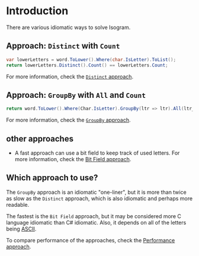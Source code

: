 # Introduction

There are various idiomatic ways to solve Isogram.

## Approach: `Distinct` with `Count`

```csharp
var lowerLetters = word.ToLower().Where(char.IsLetter).ToList();
return lowerLetters.Distinct().Count() == lowerLetters.Count;
```

For more information, check the [`Distinct` approach][approach-distinct].


## Approach: `GroupBy` with `All` and `Count`

```csharp
return word.ToLower().Where(Char.IsLetter).GroupBy(ltr => ltr).All(ltr_grp => ltr_grp.Count() == 1);
```

For more information, check the [`GroupBy` approach][approach-groupby].

## other approaches

- A fast approach can use a bit field to keep track of used letters.
For more information, check the [Bit Field approach][approach-bitfield].

## Which approach to use?

The `GroupBy` approach is an idiomatic "one-liner", but it is more than twice as slow as the `Distinct` approach, which is also idiomatic and perhaps more readable.

The fastest is the `Bit Field` approach, but it may be considered more C language idiomatic than C# idiomatic.
Also, it depends on all of the letters being [ASCII][ascii].

To compare performance of the approaches, check the [Performance approach][approach-performance].

[approach-distinct]: https://exercism.org/tracks/csharp/exercises/isogram/approaches/distinct
[approach-groupby]: https://exercism.org/tracks/csharp/exercises/isogram/approaches/groupby
[approach-bitfield]: https://exercism.org/tracks/csharp/exercises/isogram/approaches/bitfield
[approach-performance]: https://exercism.org/tracks/csharp/exercises/isogram/approaches/performance
[ascii]: https://www.asciitable.com/
